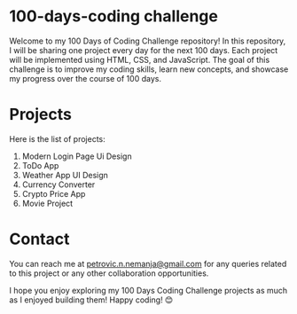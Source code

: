 # 100-days-coding challenge

Welcome to my 100 Days of Coding Challenge repository! In this repository, I will be sharing one project every day for the next 100 days. Each project will be implemented using HTML, CSS, and JavaScript. The goal of this challenge is to improve my coding skills, learn new concepts, and showcase my progress over the course of 100 days.

# Projects

Here is the list of projects:

1. Modern Login Page Ui Design
2. ToDo App
3. Weather App UI Design
4. Currency Converter
5. Crypto Price App
6. Movie Project



# Contact

You can reach me at petrovic.n.nemanja@gmail.com for any queries related to this project or any other collaboration opportunities.


I hope you enjoy exploring my 100 Days Coding Challenge projects as much as I enjoyed building them! Happy coding! 😊
